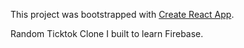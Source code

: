 This project was bootstrapped with [Create React App](https://github.com/facebook/create-react-app).

Random Ticktok Clone I built to learn Firebase.

